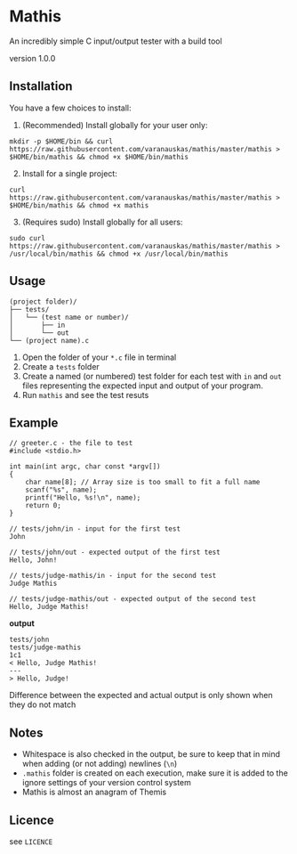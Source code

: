 # Mathis

An incredibly simple C input/output tester with a build tool

version 1.0.0

## Installation

You have a few choices to install:

1. (Recommended) Install globally for your user only:
```
mkdir -p $HOME/bin && curl https://raw.githubusercontent.com/varanauskas/mathis/master/mathis > $HOME/bin/mathis && chmod +x $HOME/bin/mathis
```

2. Install for a single project:
```
curl https://raw.githubusercontent.com/varanauskas/mathis/master/mathis > $HOME/bin/mathis && chmod +x mathis
```

3. (Requires sudo) Install globally for all users:
```
sudo curl https://raw.githubusercontent.com/varanauskas/mathis/master/mathis > /usr/local/bin/mathis && chmod +x /usr/local/bin/mathis
```

## Usage

```
(project folder)/
├── tests/
│   └── (test name or number)/
│       ├── in
│       └── out
└── (project name).c
```

1. Open the folder of your `*.c` file in terminal
2. Create a `tests` folder
3. Create a named (or numbered) test folder for each test with `in` and `out` files representing the expected input and output of your program.
4. Run `mathis` and see the test resuts

## Example

```
// greeter.c - the file to test
#include <stdio.h>

int main(int argc, char const *argv[])
{
    char name[8]; // Array size is too small to fit a full name
    scanf("%s", name);
    printf("Hello, %s!\n", name);
    return 0;
}

// tests/john/in - input for the first test
John

// tests/john/out - expected output of the first test
Hello, John!

// tests/judge-mathis/in - input for the second test
Judge Mathis

// tests/judge-mathis/out - expected output of the second test
Hello, Judge Mathis!
```
**output**
```
tests/john
tests/judge-mathis
1c1
< Hello, Judge Mathis!
---
> Hello, Judge!
```
Difference between the expected and actual output is only shown when they do not match

## Notes

* Whitespace is also checked in the output, be sure to keep that in mind when adding (or not adding) newlines (`\n`)
* `.mathis` folder is created on each execution, make sure it is added to the ignore settings of your version control system
* Mathis is almost an anagram of Themis

## Licence

see `LICENCE`
